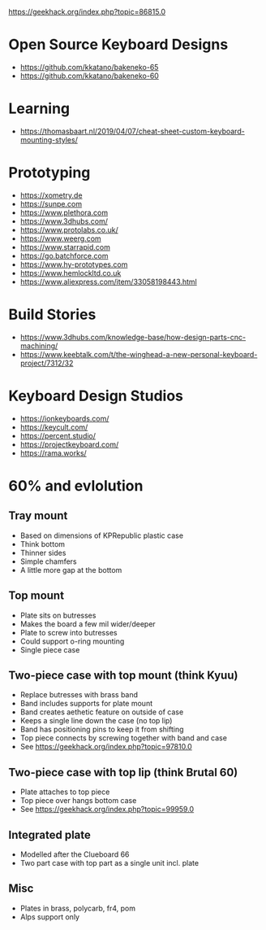 https://geekhack.org/index.php?topic=86815.0

# Open Source Keyboard Designs

* https://github.com/kkatano/bakeneko-65
* https://github.com/kkatano/bakeneko-60

# Learning

* https://thomasbaart.nl/2019/04/07/cheat-sheet-custom-keyboard-mounting-styles/


# Prototyping 
* https://xometry.de
* https://sunpe.com
* https://www.plethora.com
* https://www.3dhubs.com/
* https://www.protolabs.co.uk/
* https://www.weerg.com
* https://www.starrapid.com
* https://go.batchforce.com
* https://www.hy-prototypes.com
* https://www.hemlockltd.co.uk
* https://www.aliexpress.com/item/33058198443.html

# Build Stories

* https://www.3dhubs.com/knowledge-base/how-design-parts-cnc-machining/
* https://www.keebtalk.com/t/the-winghead-a-new-personal-keyboard-project/7312/32


# Keyboard Design Studios

* https://ionkeyboards.com/
* https://keycult.com/
* https://percent.studio/
* https://projectkeyboard.com/
* https://rama.works/


# 60% and evlolution

## Tray mount

* Based on dimensions of KPRepublic plastic case
* Think bottom
* Thinner sides
* Simple chamfers
* A little more gap at the bottom


## Top mount 
* Plate sits on butresses
* Makes the board a few mil wider/deeper
* Plate to screw into butresses
* Could support o-ring mounting
* Single piece case
  
## Two-piece case with top mount (think Kyuu)
* Replace butresses with brass band
* Band includes supports for plate mount
* Band creates aethetic feature on outside of case
* Keeps a single line down the case (no top lip)
* Band has positioning pins to keep it from shifting
* Top piece connects by screwing together with band and case
* See https://geekhack.org/index.php?topic=97810.0

## Two-piece case with top lip (think Brutal 60)
* Plate attaches to top piece
* Top piece over hangs bottom case
* See https://geekhack.org/index.php?topic=99959.0

## Integrated plate
* Modelled after the Clueboard 66
* Two part case with top part as a single unit incl. plate

## Misc

* Plates in brass, polycarb, fr4, pom
* Alps support only
